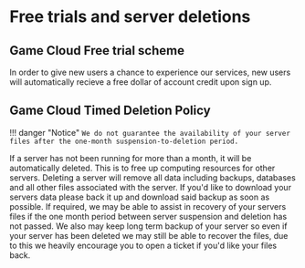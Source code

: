 # Free trials and server deletions

## Game Cloud Free trial scheme
In order to give new users a chance to experience our services, new users will automatically recieve a free dollar of account credit upon sign up.

## Game Cloud Timed Deletion Policy

!!! danger "Notice"
  `We do not guarantee the availability of your server files after the one-month suspension-to-deletion period.`

If a server has not been running for more than a month, it will be automatically deleted. This is to free up computing resources for other servers. Deleting a server will remove all data including backups, databases and all other files associated with the server. If you'd like to download your servers data please back it up and download said backup as soon as possible. If required, we may be able to assist in recovery of your servers files if the one month period between server suspension and deletion has not passed. We also may keep long term backup of your server so even if your server has been deleted we may still be able to recover the files, due to this we heavily encourage you to open a ticket if you'd like your files back.
